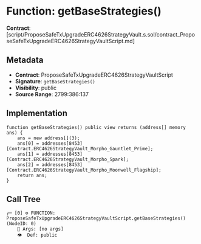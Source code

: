 # Function: getBaseStrategies()

**Contract**: [script/ProposeSafeTxUpgradeERC4626StrategyVault.s.sol/contract_ProposeSafeTxUpgradeERC4626StrategyVaultScript.md]

## Metadata

- **Contract**: ProposeSafeTxUpgradeERC4626StrategyVaultScript
- **Signature**: `getBaseStrategies()`
- **Visibility**: public
- **Source Range**: 2799:386:137

## Implementation

```solidity
function getBaseStrategies() public view returns (address[] memory ans) {
    ans = new address[](3);
    ans[0] = addresses[8453][Contract.ERC4626StrategyVault_Morpho_Gauntlet_Prime];
    ans[1] = addresses[8453][Contract.ERC4626StrategyVault_Morpho_Spark];
    ans[2] = addresses[8453][Contract.ERC4626StrategyVault_Morpho_Moonwell_Flagship];
    return ans;
}
```

## Call Tree

```
┌─ [0] ⚙️ FUNCTION: ProposeSafeTxUpgradeERC4626StrategyVaultScript.getBaseStrategies() (NodeID: 0)
    💬 Args: [no args]
    👁️  Def: public
```
